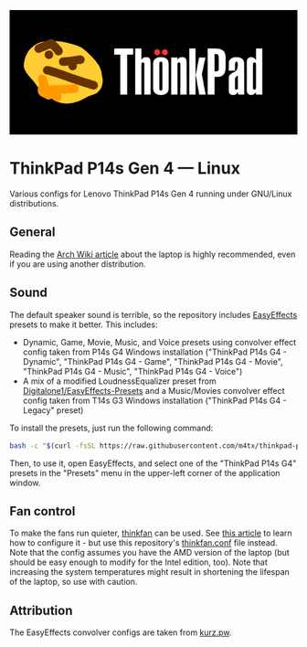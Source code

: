 <p align="center">
    <img src="images/thonkpad.gif" />
</p>

# ThinkPad P14s Gen 4 — Linux

Various configs for Lenovo ThinkPad P14s Gen 4 running under GNU/Linux distributions.

## General

Reading the [Arch Wiki article](https://wiki.archlinux.org/title/Lenovo_ThinkPad_P14s_(AMD)_Gen_4) about the laptop is highly recommended, even if you are using another distribution.

## Sound

The default speaker sound is terrible, so the repository includes [EasyEffects](https://github.com/wwmm/easyeffects) presets to make it better. This includes:
* Dynamic, Game, Movie, Music, and Voice presets using convolver effect config taken from P14s G4 Windows installation ("ThinkPad P14s G4 - Dynamic", "ThinkPad P14s G4 - Game", "ThinkPad P14s G4 - Movie", "ThinkPad P14s G4 - Music", "ThinkPad P14s G4 - Voice")
* A mix of a modified LoudnessEqualizer preset from [Digitalone1/EasyEffects-Presets](https://github.com/Digitalone1/EasyEffects-Presets) and a Music/Movies convolver effect config taken from T14s G3 Windows installation ("ThinkPad P14s G4 - Legacy" preset)

To install the presets, just run the following command:

```bash
bash -c "$(curl -fsSL https://raw.githubusercontent.com/m4tx/thinkpad-p14s-g4-linux/master/install_easyeffects.sh)"
```

Then, to use it, open EasyEffects, and select one of the "ThinkPad P14s G4" presets in the "Presets" menu in the upper-left corner of the application window.

## Fan control

To make the fans run quieter, [thinkfan](https://github.com/vmatare/thinkfan) can be used. See [this article](https://blog.monosoul.dev/2021/10/17/how-to-control-thinkpad-p14s-fan-speed-in-linux/) to learn how to configure it - but use this repository's [thinkfan.conf](https://raw.githubusercontent.com/m4tx/thinkpad-p14s-g4-linux/master/thinkfan.conf) file instead. Note that the config assumes you have the AMD version of the laptop (but should be easy enough to modify for the Intel edition, too). Note that increasing the system temperatures might result in shortening the lifespan of the laptop, so use with caution.

## Attribution

The EasyEffects convolver configs are taken from [kurz.pw](https://stuff.kurz.pw/arch/P14s_G4/Speakers/).
